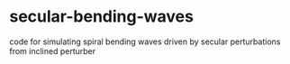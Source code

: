 # secular-bending-waves
code for simulating spiral bending waves driven by secular perturbations from inclined perturber
